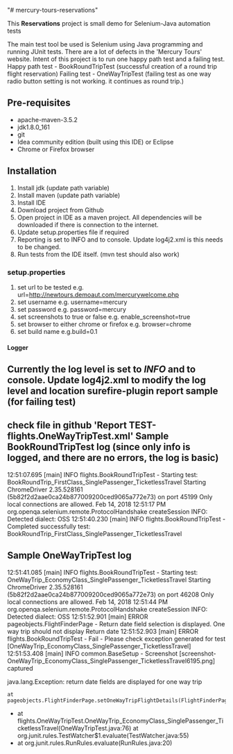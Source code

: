 "# mercury-tours-reservations" 

This **Reservations** project is small demo for Selenium-Java automation tests

The main test tool be used is Selenium using Java programming and running JUnit tests.
There are a lot of defects in the 'Mercury Tours' website. Intent of this project is to run one happy path test and a failing test.
Happy path test - BookRoundTripTest (successful creation of a round trip flight reservation)
Failing test - OneWayTripTest (failing test as one way radio button setting is not working. it continues as round trip.)

## Pre-requisites

* apache-maven-3.5.2
* jdk1.8.0_161
* git 
* Idea community edition (built using this IDE) or Eclipse
* Chrome or Firefox browser

## Installation

1. Install jdk (update path variable)
2. Install maven (update path variable)
3. Install IDE
4. Download project from Github
5. Open project in IDE as a maven project. All dependencies will be downloaded if there is connection to the internet.
6. Update setup.properties file if required
7. Reporting is set to INFO and to console. Update log4j2.xml is this needs to be changed.
8. Run tests from the IDE itself. (mvn test should also work)


### setup.properties ###

1. set url to be tested e.g. url=http://newtours.demoaut.com/mercurywelcome.php
2. set username e.g. username=mercury
3. set password e.g. password=mercury
4. set screenshots to true or false e.g. enable_screenshot=true
5. set browser to either chrome or firefox e.g. browser=chrome
6. set build name e.g.build=0.1


#### Logger ####
Currently the log level is set to *INFO* and to console. Update log4j2.xml to modify the log level and location
surefire-plugin report sample (for failing test)
-----------------------------------------------
check file in github 'Report TEST-flights.OneWayTripTest.xml'
Sample BookRoundTripTest log (since only info is logged, and there are no errors, the log is basic)
---------------------------------------------------------------------------------------------------
12:51:07.695 [main] INFO  flights.BookRoundTripTest - Starting test: BookRoundTrip_FirstClass_SinglePassenger_TicketlessTravel
Starting ChromeDriver 2.35.528161 (5b82f2d2aae0ca24b877009200ced9065a772e73) on port 45199
Only local connections are allowed.
Feb 14, 2018 12:51:17 PM org.openqa.selenium.remote.ProtocolHandshake createSession
INFO: Detected dialect: OSS
12:51:40.230 [main] INFO  flights.BookRoundTripTest - Completed successfully test: BookRoundTrip_FirstClass_SinglePassenger_TicketlessTravel

Sample OneWayTripTest log
-------------------------
12:51:41.085 [main] INFO  flights.BookRoundTripTest - Starting test: OneWayTrip_EconomyClass_SinglePassenger_TicketlessTravel
Starting ChromeDriver 2.35.528161 (5b82f2d2aae0ca24b877009200ced9065a772e73) on port 46208
Only local connections are allowed.
Feb 14, 2018 12:51:44 PM org.openqa.selenium.remote.ProtocolHandshake createSession
INFO: Detected dialect: OSS
12:51:52.901 [main] ERROR pageobjects.FlightFinderPage - Return date field selection is displayed. One way trip should not display Return date
12:51:52.903 [main] ERROR flights.BookRoundTripTest - Fail - Please check exception generated for test [OneWayTrip_EconomyClass_SinglePassenger_TicketlessTravel]
12:51:53.408 [main] INFO  common.BaseSetup - Screenshot [screenshot-OneWayTrip_EconomyClass_SinglePassenger_TicketlessTravel6195.png] captured

java.lang.Exception: return date fields are displayed for one way trip

	at pageobjects.FlightFinderPage.setOneWayTripFlightDetails(FlightFinderPage.java:203)
+	at flights.OneWayTripTest.OneWayTrip_EconomyClass_SinglePassenger_TicketlessTravel(OneWayTripTest.java:76)
	at org.junit.rules.TestWatcher$1.evaluate(TestWatcher.java:55)
+    at org.junit.rules.RunRules.evaluate(RunRules.java:20)